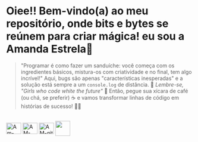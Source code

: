 # Oiee!! Bem-vindo(a) ao meu repositório, onde bits e bytes se reúnem para criar mágica! eu sou a Amanda Estrela💫

> "Programar é como fazer um sanduíche: você começa com os ingredientes básicos, mistura-os com criatividade e no final, tem algo incrível!"
Aqui, bugs são apenas "características inesperadas" e a solução está sempre a um `console.log` de distância. 🐞
*Lembre-se, "Girls who code white the future"* 🐞
Então, pegue sua xícara de café (ou chá, se preferir) ☕ e vamos transformar linhas de código em histórias de sucesso! 🚀👋


<div style="display: inline_block"><br>
            <img align="center" alt="Am-boot" height="30" width="40"src="https://cdn.jsdelivr.net/gh/devicons/devicon/icons/bootstrap/bootstrap-original.svg" />
            <img align="center" alt="AM-can" height="30" width="40"src="https://cdn.jsdelivr.net/gh/devicons/devicon/icons/canva/canva-original.svg" />
            <img align="center" alt="AM-git" height="30" width="40"src="https://cdn.jsdelivr.net/gh/devicons/devicon/icons/github/github-original.svg" />
            <img align="center" alt"AM-mat" height"30" width="40"src="https://cdn.jsdelivr.net/gh/devicons/devicon/icons/matlab/matlab-original.svg" />
